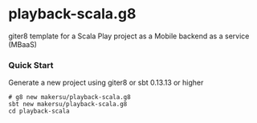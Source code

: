 # playback-scala.g8
giter8 template for a Scala Play project as a Mobile backend as a service (MBaaS)

### Quick Start
Generate a new project using giter8 or sbt 0.13.13 or higher
```
# g8 new makersu/playback-scala.g8
sbt new makersu/playback-scala.g8
cd playback-scala
```
